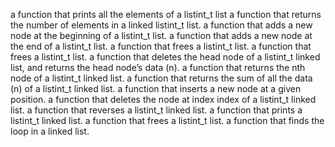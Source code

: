 a function that prints all the elements of a listint_t list
a function that returns the number of elements in a linked listint_t list.
a function that adds a new node at the beginning of a listint_t list.
a function that adds a new node at the end of a listint_t list.
a function that frees a listint_t list.
a function that frees a listint_t list.
a function that deletes the head node of a listint_t linked list, and returns the head node’s data (n).
a function that returns the nth node of a listint_t linked list.
a function that returns the sum of all the data (n) of a listint_t linked list.
a function that inserts a new node at a given position.
a function that deletes the node at index index of a listint_t linked list.
a function that reverses a listint_t linked list.
a function that prints a listint_t linked list.
a function that frees a listint_t list.
a function that finds the loop in a linked list.
